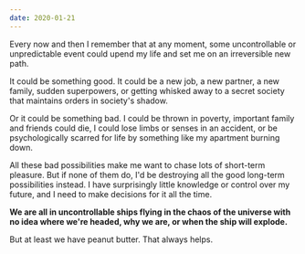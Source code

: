 ```yaml
---
date: 2020-01-21
---
```


Every now and then I remember that at any moment, some uncontrollable or unpredictable event could upend my life and set me on an irreversible new path.

It could be something good. It could be a new job, a new partner, a new family, sudden superpowers, or getting whisked away to a secret society that maintains orders in society's shadow.

Or it could be something bad. I could be thrown in poverty, important family and friends could die, I could lose limbs or senses in an accident, or be psychologically scarred for life by something like my apartment burning down.

All these bad possibilities make me want to chase lots of short-term pleasure. But if none of them do, I'd be destroying all the good long-term possibilities instead. I have surprisingly little knowledge or control over my future, and I need to make decisions for it all the time.

**We are all in uncontrollable ships flying in the chaos of the universe with no idea where we're headed, why we are, or when the ship will explode.**

But at least we have peanut butter. That always helps.
